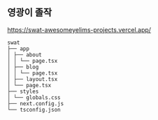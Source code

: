 ## 영광이 졸작

https://swat-awesomeyelims-projects.vercel.app/

```
swat
├── app
│ ├── about
│ │ └── page.tsx
│ ├── blog
│ │ └── page.tsx
│ ├── layout.tsx
│ └── page.tsx
├── styles
│ └── globals.css
├── next.config.js
└── tsconfig.json

```
